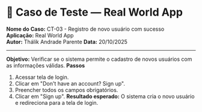 # 🧾 Caso de Teste — Real World App

**Nome do Caso:** CT-03 - Registro de novo usuário com sucesso  
**Aplicação:** Real World App  
**Autor:** Thálik Andrade Parente
**Data:** 20/10/2025 

----

**Objetivo:** Verificar se o sistema permite o cadastro de novos usuários com as informações válidas.
**Passos**
1. Acessar tela de login.
2. Clicar em "Don't have an account? Sign up".
3. Preencher todos os campos obrigatórios.
4. Clicar em "Sign up".
**Resultado esperado:** O sistema cria o novo usuário e redireciona para a tela de login.
